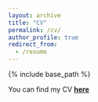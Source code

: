 ```yaml
---
layout: archive
title: "CV"
permalink: /cv/
author_profile: true
redirect_from:
  - /resume
---
```


{% include base_path %}

You can find my CV [**here**](https://drive.google.com/file/d/1DeBRDCNTC-agnMXj2EkC5eMryL8_pRZT/view?usp=sharing)
